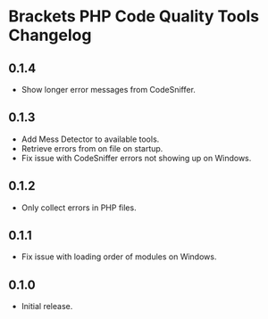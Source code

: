 # Brackets PHP Code Quality Tools Changelog

## 0.1.4
* Show longer error messages from CodeSniffer.

## 0.1.3
* Add Mess Detector to available tools.
* Retrieve errors from on file on startup.
* Fix issue with CodeSniffer errors not showing up on Windows.

## 0.1.2
* Only collect errors in PHP files.

## 0.1.1
* Fix issue with loading order of modules on Windows.

## 0.1.0
* Initial release.